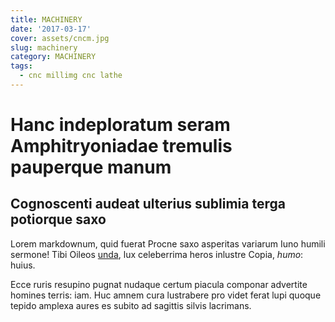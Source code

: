 ```yaml
---
title: MACHINERY
date: '2017-03-17'
cover: assets/cncm.jpg
slug: machinery
category: MACHINERY
tags:
  - cnc millimg cnc lathe
---
```

# Hanc indeploratum seram Amphitryoniadae tremulis pauperque manum

## Cognoscenti audeat ulterius sublimia terga potiorque saxo

Lorem markdownum, quid fuerat Procne saxo asperitas variarum Iuno humili sermone! Tibi Oileos [unda](http://nuncet.org/hic-gens.php), lux celeberrima heros inlustre Copia, *humo*: huius.

Ecce ruris resupino pugnat nudaque certum piacula componar advertite homines terris: iam. Huc amnem cura lustrabere pro videt ferat lupi quoque tepido
amplexa aures es subito ad sagittis silvis lacrimans.
